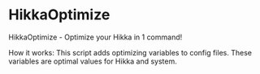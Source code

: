 # HikkaOptimize
HikkaOptimize - Optimize your Hikka in 1 command!

How it works:
This script adds optimizing variables to config files.
These variables are optimal values for Hikka and system.
